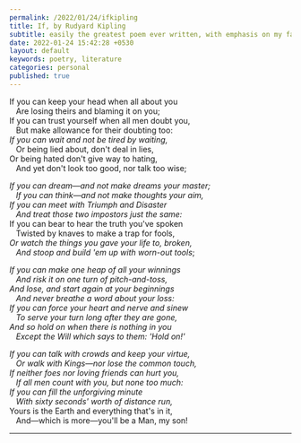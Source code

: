 ```yaml
---
permalink: /2022/01/24/ifkipling
title: If, by Rudyard Kipling
subtitle: easily the greatest poem ever written, with emphasis on my favourite lines, which is like 80% of the poem.
date: 2022-01-24 15:42:28 +0530
layout: default
keywords: poetry, literature
categories: personal
published: true
---
```


If you can keep your head when all about you \
&nbsp; &nbsp;Are losing theirs and blaming it on you; \
If you can trust yourself when all men doubt you, \
&nbsp; &nbsp;But make allowance for their doubting too: \
_If you can wait and not be tired by waiting,_ \
&nbsp; &nbsp;Or being lied about, don't deal in lies, \
Or being hated don't give way to hating, \
&nbsp; &nbsp;And yet don't look too good, nor talk too wise;

_If you can dream—and not make dreams your master; \
&nbsp; &nbsp;If you can think—and not make thoughts your aim, \
If you can meet with Triumph and Disaster \
&nbsp; &nbsp;And treat those two impostors just the same:_ \
If you can bear to hear the truth you've spoken \
&nbsp; &nbsp;Twisted by knaves to make a trap for fools, \
_Or watch the things you gave your life to, broken, \
&nbsp; &nbsp;And stoop and build 'em up with worn-out tools_;

_If you can make one heap of all your winnings \
&nbsp; &nbsp;And risk it on one turn of pitch-and-toss, \
And lose, and start again at your beginnings \
&nbsp; &nbsp;⁠And never breathe a word about your loss: \
If you can force your heart and nerve and sinew \
&nbsp; &nbsp;To serve your turn long after they are gone, \
And so hold on when there is nothing in you \
&nbsp; &nbsp;⁠Except the Will which says to them: 'Hold on!'_

_If you can talk with crowds and keep your virtue, \
&nbsp; &nbsp;Or walk with Kings—nor lose the common touch, \
If neither foes nor loving friends can hurt you, \
&nbsp; &nbsp;If all men count with you, but none too much: \
If you can fill the unforgiving minute \
&nbsp; &nbsp;With sixty seconds' worth of distance run,_ \
Yours is the Earth and everything that's in it, \
&nbsp; &nbsp;⁠And—which is more—you'll be a Man, my son!

---
